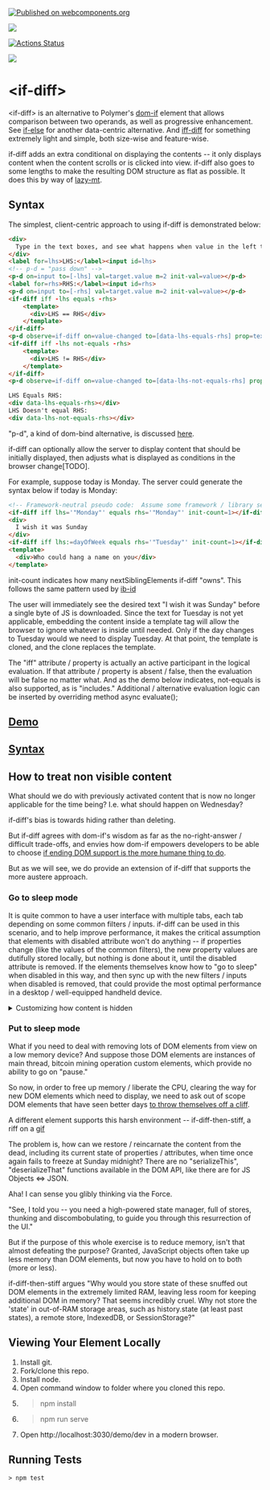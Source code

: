 [![Published on webcomponents.org](https://img.shields.io/badge/webcomponents.org-published-blue.svg)](https://www.webcomponents.org/element/if-diff)

<a href="https://nodei.co/npm/if-diff/"><img src="https://nodei.co/npm/if-diff.png"></a>

[![Actions Status](https://github.com/bahrus/p-et-alia/workflows/CI/badge.svg)](https://github.com/bahrus/p-et-alia/actions?query=workflow%3ACI)

<img src="https://badgen.net/bundlephobia/minzip/if-diff">

# \<if-diff\>


\<if-diff\> is an alternative to Polymer's [dom-if](https://polymer-library.polymer-project.org/3.0/docs/devguide/templates#dom-if) element that allows comparison between two operands, as well as progressive enhancement.  See [if-else](https://github.com/matthewp/if-else) for another data-centric alternative. And [iff-diff](https://github.com/bahrus/iff-diff) for something extremely light and simple, both size-wise and feature-wise.

if-diff adds an extra conditional on displaying the contents -- it only displays content when the content scrolls or is clicked into view.  if-diff also goes to some lengths to make the resulting DOM structure as flat as possible.  It does this by way of [lazy-mt](https://github.com/bahrus/lazy-mt).

## Syntax

The simplest, client-centric approach to using if-diff is demonstrated below:

```html
<div> 
  Type in the text boxes, and see what happens when value in the left textbox matches or doesn't match the right textbox.
</div>
<label for=lhs>LHS:</label><input id=lhs>
<!-- p-d = "pass down" --> 
<p-d on=input to=[-lhs] val=target.value m=2 init-val=value></p-d>
<label for=rhs>RHS:</label><input id=rhs>
<p-d on=input to=[-rhs] val=target.value m=2 init-val=value></p-d>
<if-diff iff -lhs equals -rhs>
    <template>
      <div>LHS == RHS</div>
    </template>
</if-diff>
<p-d observe=if-diff on=value-changed to=[data-lhs-equals-rhs] prop=textContent></p-d>
<if-diff iff -lhs not-equals -rhs>
    <template>
      <div>LHS != RHS</div>
    </template>
</if-diff>
<p-d observe=if-diff on=value-changed to=[data-lhs-not-equals-rhs] prop=textContent></p-d>

LHS Equals RHS: 
<div data-lhs-equals-rhs></div>
LHS Doesn't equal RHS:
<div data-lhs-not-equals-rhs></div>
```

"p-d", a kind of dom-bind alternative, is discussed [here](https://github.com/bahrus/pass-down).

if-diff can optionally allow the server to display content that should be initially displayed, then adjusts what is displayed as conditions in the browser change[TODO].

For example, suppose today is Monday.  The server could generate the syntax below if today is Monday:


```html
<!-- Framework-neutral pseudo code:  Assume some framework / library sets property "lhs" based on lhs:=dayOfWeek attribute --> 
<if-diff iff lhs='"Monday"' equals rhs='"Monday"' init-count=1></if-diff>
<div>
  I wish it was Sunday
</div>
<if-diff iff lhs:=dayOfWeek equals rhs='"Tuesday"' init-count=1></if-diff>
<template>
  <div>Who could hang a name on you</div>
</template>
```

init-count indicates how many nextSiblingElements if-diff "owns".  This follows the same pattern used by [ib-id](https://github.com/bahrus/ib-id)

The user will immediately see the desired text "I wish it was Sunday" before a single byte of JS is downloaded.  Since the text for Tuesday is not yet applicable, embedding the content inside a template tag will allow the browser to ignore whatever is inside until needed.  Only if the day changes to Tuesday would we need to display Tuesday.  At that point, the template is cloned, and the clone replaces the template.  

The "iff" attribute / property is actually an active participant in the logical evaluation.  If that attribute / property is absent / false, then the evaluation will be false no matter what.  And as the demo below indicates, not-equals is also supported, as is "includes."  Additional / alternative evaluation logic can be inserted by overriding method async evaluate();


## [Demo](https://jsfiddle.net/bahrus/w24t0ra1/)

## [Syntax](https://bahrus.github.io/api-viewer/index.html?npmPackage=if-diff)


## How to treat non visible content

What should we do with previously activated content that is now no longer applicable for the time being?  I.e. what should happen on Wednesday?

if-diff's bias is towards hiding rather than deleting.

But if-diff agrees with dom-if's wisdom as far as the no-right-answer / difficult trade-offs, and envies how dom-if empowers developers to be able to choose [if ending DOM support is the more humane thing to do](https://polymer-library.polymer-project.org/2.0/docs/devguide/templates#dom-if).

But as we will see, we do provide an extension of if-diff that supports the more austere approach.

### Go to sleep mode

It is quite common to have a user interface with multiple tabs, each tab depending on some common filters / inputs.  if-diff can be used in this scenario, and to help improve performance, it makes the critical assumption that elements with disabled attribute won't do anything -- if properties change (like the values of the common filters), the new property values are dutifully stored locally, but nothing is done about it, until the disabled attribute is removed.  If the elements themselves know how to "go to sleep" when disabled in this way, and then sync up with the new filters / inputs when disabled is removed, that could provide the most optimal performance in a desktop / well-equipped handheld device.

<details>
  <summary>Customizing how content is hidden</summary>
  By default, hidden content is hidden via display:none.  This may not be the right way in all cases.  Property "hiddenStyle" can adjust this (first instance per ShadowDOMRoot).

  In addition, properties/attributes setAttr/set-attr, setClass/set-class, setPart/set-part can be used to set the specified attribute, class, or part, respectively. If the value is true add the attribute/class/part.  If the value is false, remove the attribute / class / part.
</details>

### Put to sleep mode

What if you need to deal with removing lots of DOM elements from view on a low memory device? And suppose those DOM elements are instances of main thread, bitcoin mining operation custom elements, which provide no ability to go on "pause."

So now, in order to free up memory / liberate the CPU, clearing the way for new DOM elements which need to display, we need to ask out of scope DOM elements that have seen better days [to throw themselves off a cliff](https://www.youtube.com/watch?v=DwD7f5ZWhAk).

A different element supports this harsh environment -- if-diff-then-stiff, a riff on a [gif](http://maryroach.net/stiff.html)

The problem is, how can we restore / reincarnate the content from the dead, including its current state of properties / attributes, when time once again fails to freeze at Sunday midnight? There are no "serializeThis", "deserializeThat" functions available in the DOM API, like there are for JS Objects <=> JSON.

Aha!  I can sense you glibly thinking via the Force.  

"See, I told you -- you need a high-powered state manager, full of stores, thunking and discombobulating, to guide you through this resurrection of the UI."

But if the purpose of this whole exercise is to reduce memory, isn't that almost defeating the purpose?  Granted, JavaScript objects often take up less memory than DOM elements, but now you have to hold on to both (more or less).

if-diff-then-stiff argues "Why would you store state of these snuffed out DOM elements in the extremely limited RAM, leaving less room for keeping additional DOM in memory?  That seems incredibly cruel. Why not store the 'state' in out-of-RAM storage areas, such as history.state (at least past states), a remote store, IndexedDB, or SessionStorage?"


## Viewing Your Element Locally

1.  Install git.
2.  Fork/clone this repo.
3.  Install node.
4.  Open command window to folder where you cloned this repo.
5.  > npm install
6.  > npm run serve
7.  Open http://localhost:3030/demo/dev in a modern browser.

## Running Tests

```
> npm test
```
